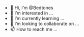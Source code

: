 - 👋 Hi, I’m @Bedtones
- 👀 I’m interested in ...
- 🌱 I’m currently learning ...
- 💞️ I’m looking to collaborate on ...
- 📫 How to reach me ...

<!---
Bedtones/Bedtones is a ✨ special ✨ repository because its `README.md` (this file) appears on your GitHub profile.
You can click the Preview link to take a look at your changes.
--->
